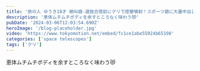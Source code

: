 ```yaml
---
title: '旅の人 ゆうき18才 絶叫娘☆選抜合宿前にクリで痙攣噴射！スポーツ娘に大量中出し前半'
description: '恵体ムチムチボディを余すところなく味わう😻'
pubDate: '2024-03-06T12:03:54.690Z'
heroImage: '/blog-placeholder.jpg'
video: 'https://www.tokyomotion.net/embed/fc1ce1abe55024b65198'
categories: ['space telescopes']
tags: ['クリ']
---
```


恵体ムチムチボディを余すところなく味わう😻
